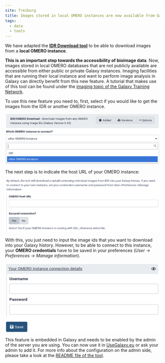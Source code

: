 ```yaml
---
site: freiburg
title: Images stored in local OMERO instances are now available from Galaxy
tags:
  - data
  - tools
---
```



We have adapted the [__IDR Download tool__](https://usegalaxy.eu/root?tool_id=toolshed.g2.bx.psu.edu/repos/iuc/idr_download_by_ids/idr_download_by_ids/) to be able to download images from a __local OMERO instance__. 

__This is an important step towards the accessibility of bioimage data__. Now, images stored in local OMERO databases that are not publicly available are accessible from either public or private Galaxy instances. Imaging facilities that are running their local instance and want to perform image analysis in Galaxy can directly benefit from this new feature. A tutorial that makes use of this tool can be found under the [imaging topic of the Galaxy Training Network](https://training.galaxyproject.org/training-material/topics/imaging/tutorials/tutorial-CP/tutorial.html).

To use this new feature you need to, first, select if you would like to get the images from the IDR or another OMERO instance.

![OMERO dropdown](/assets/media/2020-11-23-omero1.png)

The next step is to indicate the host URL of your OMERO instance:

![OMERO host](/assets/media/2020-11-23-omero2.png)

With this, you just need to input the image ids that you want to download into your Galaxy history. However, to be able to connect to this instance, your __OMERO credentials__ have to be saved in your preferences (_User → Preferences → Manage information_).  

![User preferences](/assets/media/2020-11-23-omero3.png)

This feature is embedded in Galaxy and needs to be enabled by the admin of the server you are using. You can now use it in [UseGalaxy.eu](https://usegalaxy.eu/) or ask your admin to add it. For more info about the configuration on the admin side, please take a look at the [README file of the tool](https://github.com/galaxyproject/tools-iuc/blob/master/tools/idr_download/README.md).
